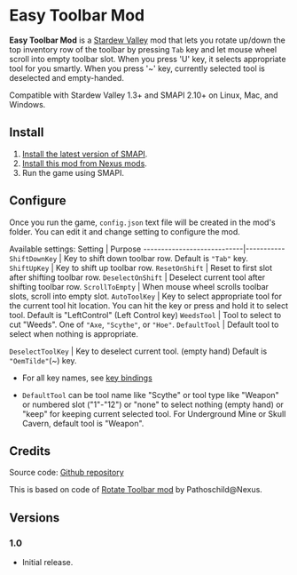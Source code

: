 ﻿﻿Easy Toolbar Mod
======

**Easy Toolbar Mod** is a [Stardew Valley](http://stardewvalley.net/) mod
that lets you rotate up/down the top inventory row of the toolbar by pressing `Tab` key
and let mouse wheel scroll into empty toolbar slot.
When you press 'U' key, it selects appropriate tool for you smartly.
When you press '~' key, currently selected tool is deselected and empty-handed.

Compatible with Stardew Valley 1.3+ and SMAPI 2.10+ on Linux, Mac, and Windows.

## Install
1. [Install the latest version of SMAPI](https://smapi.io/).
2. [Install this mod from Nexus mods](http://www.nexusmods.com/stardewvalley/mods/1100).
3. Run the game using SMAPI.

## Configure
Once you run the game, `config.json` text file will be created in the mod's folder.
You can edit it and change setting to configure the mod.

Available settings:
Setting                     | Purpose
----------------------------|-----------
`ShiftDownKey`              | Key to shift down toolbar row. Default is `"Tab"` key.
`ShiftUpKey`                | Key to shift up toolbar row.
`ResetOnShift`              | Reset to first slot after shifting toolbar row.
`DeselectOnShift`           | Deselect current tool after shifting toolbar row.
`ScrollToEmpty`             | When mouse wheel scrolls toolbar slots, scroll into empty slot.
`AutoToolKey`               | Key to select appropriate tool for the current tool hit location.
You can hit the key or press and hold it to select tool. Default is "LeftControl" (Left Control key)
`WeedsTool`                 | Tool to select to cut "Weeds". One of `"Axe`, `"Scythe"`, or `"Hoe"`.
`DefaultTool`               | Default tool to select when nothing is appropriate.

`DeselectToolKey`           | Key to deselect current tool. (empty hand) Default is `"OemTilde"`(~) key.

 - For all key names, see [key bindings](https://stardewvalleywiki.com/Modding:Key_bindings)

 - `DefaultTool` can be tool name like "Scythe" or tool type like "Weapon" or numbered slot ("1"-"12") 
or "none" to select nothing (empty hand) or "keep" for keeping current selected tool.
For Underground Mine or Skull Cavern, default tool is "Weapon".

## Credits
Source code: [Github repository](https://github.com/qqkookie/StardewEasyMod/tree/master/EasyToolbar)

This is based on code of [Rotate Toolbar mod](https://www.nexusmods.com/stardewvalley/mods/1100) by Pathoschild@Nexus.

## Versions

### 1.0
* Initial release.
